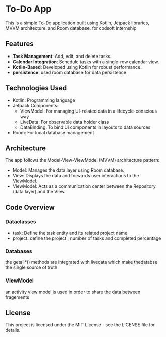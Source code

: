 # To-Do App
This is a simple To-Do application built using Kotlin, Jetpack libraries, MVVM architecture, and Room database. for codsoft internship

## Features
- **Task Management**: Add, edit, and delete tasks.
- **Calendar Integration**: Schedule tasks with a single-row calendar view.
- **Kotlin-Based**: Developed using Kotlin for robust performance.
- **persistence**: used room database for data persistence
  
## Technologies Used
- Kotlin: Programming language
- Jetpack Components:
  - ViewModel: For managing UI-related data in a lifecycle-conscious way
  - LiveData: For observable data holder class
  - DataBinding: To bind UI components in layouts to data sources
- Room: For local database management
  
## Architecture
The app follows the Model-View-ViewModel (MVVM) architecture pattern:

- Model: Manages the data layer using Room database.
- View: Displays the data and forwards user interactions to the ViewModel.
- ViewModel: Acts as a communication center between the Repository (data layer) and the View.
  
## Code Overview
### Dataclasses
- task: Define the task entity and its related project name
- project: define the project , number of tasks and completed percentage
### Databases
the getall*() methods are integrated with livedata which make thedatabse the single source of truth 
### ViewModel
an activity view model is used in order to share the  data between fragements

## License
This project is licensed under the MIT License - see the LICENSE file for details.
